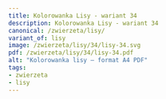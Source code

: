 ```yaml
---
title: Kolorowanka Lisy - wariant 34
description: Kolorowanka Lisy - wariant 34
canonical: /zwierzeta/lisy/
variant_of: lisy
image: /zwierzeta/lisy/34/lisy-34.svg
pdf: /zwierzeta/lisy/34/lisy-34.pdf
alt: "Kolorowanka lisy – format A4 PDF"
tags:
- zwierzeta
- lisy
---
```

